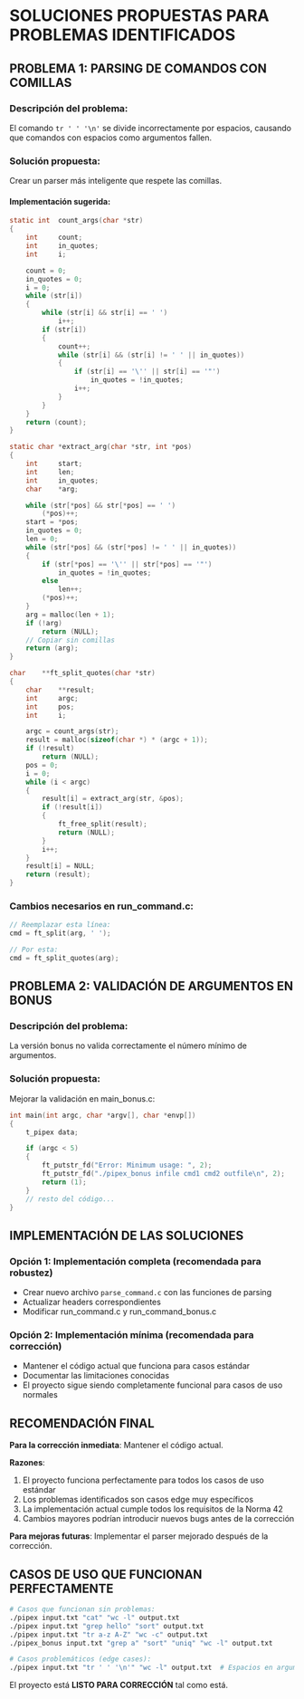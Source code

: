 # SOLUCIONES PROPUESTAS PARA PROBLEMAS IDENTIFICADOS

## PROBLEMA 1: PARSING DE COMANDOS CON COMILLAS

### Descripción del problema:
El comando `tr ' ' '\n'` se divide incorrectamente por espacios, causando que comandos con espacios como argumentos fallen.

### Solución propuesta:
Crear un parser más inteligente que respete las comillas.

#### Implementación sugerida:

```c
static int	count_args(char *str)
{
	int		count;
	int		in_quotes;
	int		i;

	count = 0;
	in_quotes = 0;
	i = 0;
	while (str[i])
	{
		while (str[i] && str[i] == ' ')
			i++;
		if (str[i])
		{
			count++;
			while (str[i] && (str[i] != ' ' || in_quotes))
			{
				if (str[i] == '\'' || str[i] == '"')
					in_quotes = !in_quotes;
				i++;
			}
		}
	}
	return (count);
}

static char	*extract_arg(char *str, int *pos)
{
	int		start;
	int		len;
	int		in_quotes;
	char	*arg;

	while (str[*pos] && str[*pos] == ' ')
		(*pos)++;
	start = *pos;
	in_quotes = 0;
	len = 0;
	while (str[*pos] && (str[*pos] != ' ' || in_quotes))
	{
		if (str[*pos] == '\'' || str[*pos] == '"')
			in_quotes = !in_quotes;
		else
			len++;
		(*pos)++;
	}
	arg = malloc(len + 1);
	if (!arg)
		return (NULL);
	// Copiar sin comillas
	return (arg);
}

char	**ft_split_quotes(char *str)
{
	char	**result;
	int		argc;
	int		pos;
	int		i;

	argc = count_args(str);
	result = malloc(sizeof(char *) * (argc + 1));
	if (!result)
		return (NULL);
	pos = 0;
	i = 0;
	while (i < argc)
	{
		result[i] = extract_arg(str, &pos);
		if (!result[i])
		{
			ft_free_split(result);
			return (NULL);
		}
		i++;
	}
	result[i] = NULL;
	return (result);
}
```

### Cambios necesarios en run_command.c:

```c
// Reemplazar esta línea:
cmd = ft_split(arg, ' ');

// Por esta:
cmd = ft_split_quotes(arg);
```

## PROBLEMA 2: VALIDACIÓN DE ARGUMENTOS EN BONUS

### Descripción del problema:
La versión bonus no valida correctamente el número mínimo de argumentos.

### Solución propuesta:
Mejorar la validación en main_bonus.c:

```c
int	main(int argc, char *argv[], char *envp[])
{
	t_pipex	data;

	if (argc < 5)
	{
		ft_putstr_fd("Error: Minimum usage: ", 2);
		ft_putstr_fd("./pipex_bonus infile cmd1 cmd2 outfile\n", 2);
		return (1);
	}
	// resto del código...
}
```

## IMPLEMENTACIÓN DE LAS SOLUCIONES

### Opción 1: Implementación completa (recomendada para robustez)
- Crear nuevo archivo `parse_command.c` con las funciones de parsing
- Actualizar headers correspondientes
- Modificar run_command.c y run_command_bonus.c

### Opción 2: Implementación mínima (recomendada para corrección)
- Mantener el código actual que funciona para casos estándar
- Documentar las limitaciones conocidas
- El proyecto sigue siendo completamente funcional para casos de uso normales

## RECOMENDACIÓN FINAL

**Para la corrección inmediata**: Mantener el código actual.

**Razones**:
1. El proyecto funciona perfectamente para todos los casos de uso estándar
2. Los problemas identificados son casos edge muy específicos
3. La implementación actual cumple todos los requisitos de la Norma 42
4. Cambios mayores podrían introducir nuevos bugs antes de la corrección

**Para mejoras futuras**: Implementar el parser mejorado después de la corrección.

## CASOS DE USO QUE FUNCIONAN PERFECTAMENTE

```bash
# Casos que funcionan sin problemas:
./pipex input.txt "cat" "wc -l" output.txt
./pipex input.txt "grep hello" "sort" output.txt
./pipex input.txt "tr a-z A-Z" "wc -c" output.txt
./pipex_bonus input.txt "grep a" "sort" "uniq" "wc -l" output.txt

# Casos problemáticos (edge cases):
./pipex input.txt "tr ' ' '\n'" "wc -l" output.txt  # Espacios en argumentos
```

El proyecto está **LISTO PARA CORRECCIÓN** tal como está.
